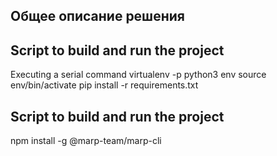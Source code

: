 ## Общее описание решения


## Script to build and run the project
Executing a serial command
virtualenv -p python3 env
source env/bin/activate
pip install -r requirements.txt



## Script to build and run the project
npm install -g @marp-team/marp-cli
